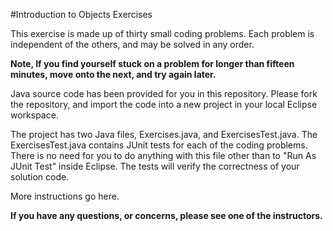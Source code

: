#Introduction to Objects Exercises

This exercise is made up of thirty small coding problems. Each problem is independent of the others, and may be solved in any order.

**Note, If you find yourself stuck on a problem for longer than fifteen minutes, move onto the next, and try again later.**

Java source code has been provided for you in this repository. Please fork the repository, and import the code into a new project in your local Eclipse workspace.

The project has two Java files, Exercises.java, and ExercisesTest.java. The ExercisesTest.java contains  JUnit tests for each of the coding problems. There is no need for you to do anything with this file other than to "Run As JUnit Test" inside Eclipse. The tests will verify the correctness of your solution code.

More instructions go here.

**If you have any questions, or concerns, please see one of the instructors.**